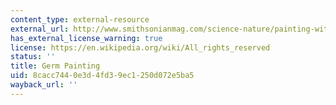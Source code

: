 ```yaml
---
content_type: external-resource
external_url: http://www.smithsonianmag.com/science-nature/painting-with-penicillin-alexander-flemings-germ-art-1761496/?no-ist
has_external_license_warning: true
license: https://en.wikipedia.org/wiki/All_rights_reserved
status: ''
title: Germ Painting
uid: 8cacc744-0e3d-4fd3-9ec1-250d072e5ba5
wayback_url: ''
---
```


